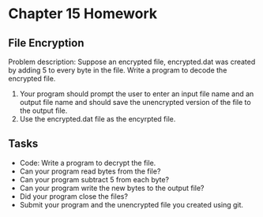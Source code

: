 # Chapter 15 Homework

## File Encryption

Problem description: Suppose an encrypted file, encrypted.dat was created by adding 5 to every byte in the file. Write a program to decode the encrypted file.

1. Your program should prompt the user to enter an input file name and an output file name and should save the unencrypted version of the file to the output file.
2. Use the encrypted.dat file as the encyrpted file.
		
## Tasks
* Code: Write a program to decrypt the file.
* Can your program read bytes from the file?
* Can your program subtract 5 from each byte?
* Can your program write the new bytes to the output file?
* Did your program close the files?
* Submit your program and the unencrypted file you created using git.

